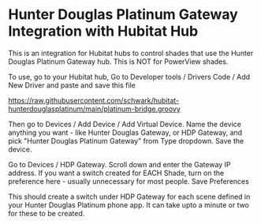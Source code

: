 # Hunter Douglas Platinum Gateway Integration with Hubitat Hub

This is an integration for Hubitat hubs to control shades that use the Hunter Douglas Platinum Gateway hub. This is NOT for PowerView shades.

To use, go to your Hubitat hub, Go to Developer tools / Drivers Code / Add New Driver and paste and save this file

https://raw.githubusercontent.com/schwark/hubitat-hunterdouglasplatinum/main/platinum-bridge.groovy

Then go to Devices / Add Device / Add Virtual Device. Name the device anything you want - like Hunter Douglas Gateway, or HDP Gateway, and pick "Hunter Douglas Platinum Gateway" from Type dropdown. Save the device.

Go to Devices / HDP Gateway. Scroll down and enter the Gateway IP address. If you want a switch created for EACH Shade, turn on the preference here - usually unnecessary for most people. Save Preferences

This should create a switch under HDP Gateway for each scene defined in your Hunter Douglas Platinum phone app. It can take upto a minute or two for these to be created.





